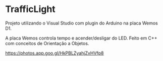 # TrafficLight
Projeto utilizando o Visual Studio com plugin do Arduino na placa Wemos D1.

A placa Wemos controla tempo e acender/desligar do LED.
Feito em C++ com conceitos de Orientação a Objetos.

https://photos.app.goo.gl/HkPBLZyahjZvHVfp8

